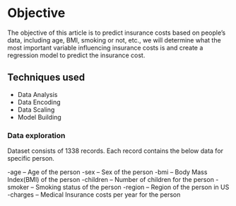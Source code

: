# Objective
The objective of this article is to predict insurance costs based on people’s data, including age, BMI, smoking or not, etc., we will determine what the most important variable influencing insurance costs is and create a regression model to predict the insurance cost.
## Techniques used
- Data Analysis
- Data Encoding
- Data Scaling
- Model Building

### Data exploration
Dataset consists of 1338 records. Each record contains the below data for specific person.

-age – Age of the person
-sex – Sex of the person
-bmi – Body Mass Index(BMI) of the person
-children – Number of children for the person
-smoker – Smoking status of the person
-region – Region of the person in US
-charges – Medical Insurance costs per year for the person
